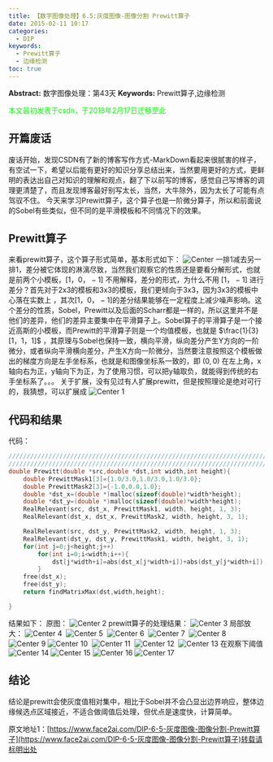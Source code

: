 ```yaml
---
title: 【数字图像处理】6.5:灰度图像-图像分割 Prewitt算子
date: 2015-02-11 10:17
categories:
  - DIP
keywords:
  - Prewitt算子
  - 边缘检测
toc: true
---
```

**Abstract:** 数字图像处理：第43天
**Keywords:** Prewitt算子,边缘检测
<!--more-->
<font color="00FF00">本文最初发表于csdn，于2018年2月17日迁移至此</font>
## 开篇废话
废话开始，发现CSDN有了新的博客写作方式-MarkDown看起来很腻害的样子，有空试一下，希望以后能有更好的知识分享总结出来，当然要用更好的方式，更鲜明的表达出自己对知识的理解和观点，翻了下以前写的博客，感觉自己写博客的调理更清楚了，而且发现博客最好别写太长，当然，大牛除外，因为太长了可能有点驾驭不住。
今天来学习Prewitt算子，这个算子也是一阶微分算子，所以和前面说的Sobel有些类似，但不同的是平滑模板和不同情况下的效果。
## Prewitt算子
来看prewitt算子，这个算子形式简单，基本形式如下：
![Center][]
一排1减去另一排1，差分被它体现的淋漓尽致，当然我们观察它的性质还是要看分解形式，也就是前两个小模板，$[1，0，-1]$ 不用解释，差分的形式，为什么不用 $[1，-1]$ 进行差分？首先对于2x3的模板和3x3的模板，我们更倾向于3x3，因为3x3的模板中心落在实数上 ，其次$[1，0，-1]$的差分结果能够在一定程度上减少噪声影响。这个差分的性质，Sobel，Prewitt以及后面的Scharr都是一样的，所以这里并不是他们的差异，他们的差异主要集中在平滑算子上。Sobel算子的平滑算子是一个接近高斯的小模板，而Prewitt的平滑算子则是一个均值模板，也就是 $\frac{1}{3}[1，1，1]$ ，其原理与Sobel也保持一致，横向平滑，纵向差分产生Y方向的一阶微分，或者纵向平滑横向差分，产生X方向一阶微分，当然要注意按照这个模板做出的梯度方向是左手坐标系，也就是和图像坐标系一致的，即 $(0,0)$ 在左上角，x轴向右为正，y轴向下为正，为了使用习惯，可以把y轴取负，就能得到传统的右手坐标系了。。。
关于扩展，没有见过有人扩展prewitt，但是按照理论是绝对可行的，我猜想，可以扩展成
![Center 1][]

## 代码和结果

代码：
```c++
/////////////////////////////////////////////////////////////////////////////////////////////
/////////////////////////////////////////////////////////////////////////////////////////////
double Prewitt(double *src,double *dst,int width,int height){
    double PrewittMask1[3]={1.0/3.0,1.0/3.0,1.0/3.0};
    double PrewittMask2[3]={-1.0,0.0,1.0};
    double *dst_x=(double *)malloc(sizeof(double)*width*height);
    double *dst_y=(double *)malloc(sizeof(double)*width*height);
    RealRelevant(src, dst_x, PrewittMask1, width, height, 1, 3);
    RealRelevant(dst_x, dst_x, PrewittMask2, width, height, 3, 1);

    RealRelevant(src, dst_y, PrewittMask2, width, height, 1, 3);
    RealRelevant(dst_y, dst_y, PrewittMask1, width, height, 3, 1);
    for(int j=0;j<height;j++)
        for(int i=0;i<width;i++){
            dst[j*width+i]=abs(dst_x[j*width+i])+abs(dst_y[j*width+i]);
        }
    free(dst_x);
    free(dst_y);
    return findMatrixMax(dst,width,height);

}
```

结果如下：
原图：
![Center 2][]
prewitt算子的处理结果：
![Center 3][]
局部放大：
![Center 4][] 
![Center 5][] 
![Center 6][] 
![Center 7][] 
![Center 8][] 
![Center 9][]
![Center 10][] 
![Center 11][] 
![Center 12][] 
![Center 13][]
在观察下阈值
![Center 14][]
![Center 15][]
![Center 16][]
![Center 17][]
## 结论
结论是prewitt会使灰度值相对集中，相比于Sobel并不会凸显出边界响应，整体边缘候选点区域接近，不适合做阈值后处理，但优点是速度快，计算简单。




[Center]: https://tony4ai-1251394096.cos.ap-hongkong.myqcloud.com/blog_images/DIP-6-5-灰度图像-图像分割-Prewitt算子/20150211092423079.png
[Center 1]: https://tony4ai-1251394096.cos.ap-hongkong.myqcloud.com/blog_images/DIP-6-5-灰度图像-图像分割-Prewitt算子/20150211094303908.png
[Center 2]: https://tony4ai-1251394096.cos.ap-hongkong.myqcloud.com/blog_images/DIP-6-5-灰度图像-图像分割-Prewitt算子/20150211095529339.png
[Center 3]: https://tony4ai-1251394096.cos.ap-hongkong.myqcloud.com/blog_images/DIP-6-5-灰度图像-图像分割-Prewitt算子/20150211095610932.png
[Center 4]: https://tony4ai-1251394096.cos.ap-hongkong.myqcloud.com/blog_images/DIP-6-5-灰度图像-图像分割-Prewitt算子/20150211095628965.png
[Center 5]: https://tony4ai-1251394096.cos.ap-hongkong.myqcloud.com/blog_images/DIP-6-5-灰度图像-图像分割-Prewitt算子/20150211095634347.png
[Center 6]: https://tony4ai-1251394096.cos.ap-hongkong.myqcloud.com/blog_images/DIP-6-5-灰度图像-图像分割-Prewitt算子/20150211095645764.png
[Center 7]: https://tony4ai-1251394096.cos.ap-hongkong.myqcloud.com/blog_images/DIP-6-5-灰度图像-图像分割-Prewitt算子/20150211095646874.png
[Center 8]: https://tony4ai-1251394096.cos.ap-hongkong.myqcloud.com/blog_images/DIP-6-5-灰度图像-图像分割-Prewitt算子/20150211095658696.png
[Center 9]: https://tony4ai-1251394096.cos.ap-hongkong.myqcloud.com/blog_images/DIP-6-5-灰度图像-图像分割-Prewitt算子/20150211095658090.png
[Center 10]: https://tony4ai-1251394096.cos.ap-hongkong.myqcloud.com/blog_images/DIP-6-5-灰度图像-图像分割-Prewitt算子/20150211095710053.png
[Center 11]: https://tony4ai-1251394096.cos.ap-hongkong.myqcloud.com/blog_images/DIP-6-5-灰度图像-图像分割-Prewitt算子/20150211095716106.png
[Center 12]: https://tony4ai-1251394096.cos.ap-hongkong.myqcloud.com/blog_images/DIP-6-5-灰度图像-图像分割-Prewitt算子/20150211095714611.png
[Center 13]: https://tony4ai-1251394096.cos.ap-hongkong.myqcloud.com/blog_images/DIP-6-5-灰度图像-图像分割-Prewitt算子/20150211095726792.png
[Center 14]: https://tony4ai-1251394096.cos.ap-hongkong.myqcloud.com/blog_images/DIP-6-5-灰度图像-图像分割-Prewitt算子/20150211101039011.png
[Center 15]: https://tony4ai-1251394096.cos.ap-hongkong.myqcloud.com/blog_images/DIP-6-5-灰度图像-图像分割-Prewitt算子/20150211101048823.png
[Center 16]: https://tony4ai-1251394096.cos.ap-hongkong.myqcloud.com/blog_images/DIP-6-5-灰度图像-图像分割-Prewitt算子/20150211101059119.png
[Center 17]: https://tony4ai-1251394096.cos.ap-hongkong.myqcloud.com/blog_images/DIP-6-5-灰度图像-图像分割-Prewitt算子/20150211101107980.png





原文地址1：[https://www.face2ai.com/DIP-6-5-灰度图像-图像分割-Prewitt算子](https://www.face2ai.com/DIP-6-5-灰度图像-图像分割-Prewitt算子)转载请标明出处
